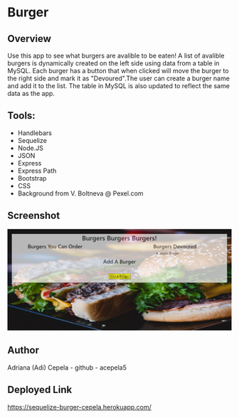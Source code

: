 # Burger

## Overview
Use this app to see what burgers are avalible to be eaten! A list of avalible burgers is dynamically created on the left side using data from a table in MySQL. Each burger has a button that when clicked will move the burger to the right side and mark it as "Devoured".The user can create a burger name and add it to the list. The table in MySQL is also updated to reflect the same data as the app. 
## Tools:
- Handlebars
- Sequelize
- Node.JS
- JSON
- Express
- Express Path
- Bootstrap
- CSS
- Background from V. Boltneva @ Pexel.com
## Screenshot
![alt text](app/public/assets/images/burger.jpg)
 

## Author
Adriana (Adi) Cepela - github - acepela5
## Deployed Link
https://sequelize-burger-cepela.herokuapp.com/

